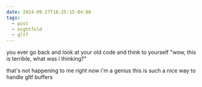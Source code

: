 ```yaml
---
date: 2024-09-27T16:25:15-04:00
tags:
  - post
  - eightfold
  - gltf
---
```


you ever go back and look at your old code and think to yourself "wow, this is terrible, what was i thinking?"

that's not happening to me right now i'm a genius this is such a nice way to handle gltf buffers
